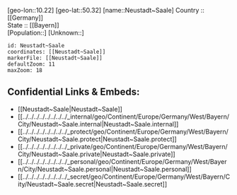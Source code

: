 ﻿---
location: [50.32,10.22] 
mapzoom: [7,12] 
mapmarker: city 
type: City
tags:
- geo/City


SpocWebEntityId: 28969
isDeleted: false
confidential: public

---
[geo-lon::10.22] 
[geo-lat::50.32] 
[name::Neustadt~Saale] 
Country :: [[Germany]]  
State :: [[Bayern]]  
[Population::] 
[Unknown::] 


```leaflet
id: Neustadt~Saale
coordinates: [[Neustadt~Saale]] 
markerFile: [[Neustadt~Saale]] 
defaultZoom: 11 
maxZoom: 18
```


## Confidential Links & Embeds: 
- [[Neustadt~Saale|Neustadt~Saale]]  
- [[../../../../../../../../_internal/geo/Continent/Europe/Germany/West/Bayern/City/Neustadt~Saale.internal|Neustadt~Saale.internal]] 
- [[../../../../../../../../_protect/geo/Continent/Europe/Germany/West/Bayern/City/Neustadt~Saale.protect|Neustadt~Saale.protect]] 
- [[../../../../../../../../_private/geo/Continent/Europe/Germany/West/Bayern/City/Neustadt~Saale.private|Neustadt~Saale.private]] 
- [[../../../../../../../../_personal/geo/Continent/Europe/Germany/West/Bayern/City/Neustadt~Saale.personal|Neustadt~Saale.personal]] 
- [[../../../../../../../../_secret/geo/Continent/Europe/Germany/West/Bayern/City/Neustadt~Saale.secret|Neustadt~Saale.secret]] 
